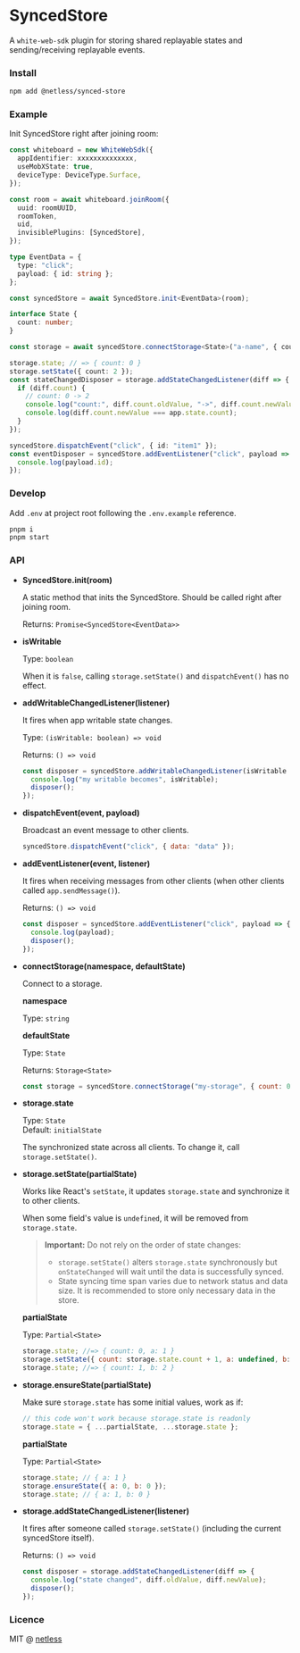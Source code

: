 # SyncedStore

A `white-web-sdk` plugin for storing shared replayable states and sending/receiving replayable events.

### Install

```bash
npm add @netless/synced-store
```

### Example

Init SyncedStore right after joining room:

```ts
const whiteboard = new WhiteWebSdk({
  appIdentifier: xxxxxxxxxxxxxx,
  useMobXState: true,
  deviceType: DeviceType.Surface,
});

const room = await whiteboard.joinRoom({
  uuid: roomUUID,
  roomToken,
  uid,
  invisiblePlugins: [SyncedStore],
});

type EventData = {
  type: "click";
  payload: { id: string };
};

const syncedStore = await SyncedStore.init<EventData>(room);
```

```ts
interface State {
  count: number;
}

const storage = await syncedStore.connectStorage<State>("a-name", { count: 0 });

storage.state; // => { count: 0 }
storage.setState({ count: 2 });
const stateChangedDisposer = storage.addStateChangedListener(diff => {
  if (diff.count) {
    // count: 0 -> 2
    console.log("count:", diff.count.oldValue, "->", diff.count.newValue);
    console.log(diff.count.newValue === app.state.count);
  }
});

syncedStore.dispatchEvent("click", { id: "item1" });
const eventDisposer = syncedStore.addEventListener("click", payload => {
  console.log(payload.id);
});
```

### Develop

Add `.env` at project root following the `.env.example` reference.

```bash
pnpm i
pnpm start
```

### API

- **SyncedStore.init(room)**

  A static method that inits the SyncedStore. Should be called right after joining room.

  Returns: `Promise<SyncedStore<EventData>>`

- **isWritable**

  Type: `boolean`

  When it is `false`, calling `storage.setState()` and `dispatchEvent()` has no effect.

- **addWritableChangedListener(listener)**

  It fires when app writable state changes.

  Type: `(isWritable: boolean) => void`

  Returns: `() => void`

  ```js
  const disposer = syncedStore.addWritableChangedListener(isWritable => {
    console.log("my writable becomes", isWritable);
    disposer();
  });
  ```

- **dispatchEvent(event, payload)**

  Broadcast an event message to other clients.

  ```js
  syncedStore.dispatchEvent("click", { data: "data" });
  ```

- **addEventListener(event, listener)**

  It fires when receiving messages from other clients (when other clients called `app.sendMessage()`).

  Returns: `() => void`

  ```js
  const disposer = syncedStore.addEventListener("click", payload => {
    console.log(payload);
    disposer();
  });
  ```

- **connectStorage(namespace, defaultState)**

  Connect to a storage.

  **namespace**

  Type: `string`

  **defaultState**

  Type: `State`

  Returns: `Storage<State>`

  ```js
  const storage = syncedStore.connectStorage("my-storage", { count: 0 });
  ```

- **storage.state**

  Type: `State`\
  Default: `initialState`

  The synchronized state across all clients. To change it, call `storage.setState()`.

- **storage.setState(partialState)**

  Works like React's `setState`, it updates `storage.state` and synchronize it to other clients.

  When some field's value is `undefined`, it will be removed from `storage.state`.

  > **Important:** Do not rely on the order of state changes:
  >
  > - `storage.setState()` alters `storage.state` synchronously but `onStateChanged` will wait until the data is successfully synced.
  > - State syncing time span varies due to network status and data size. It is recommended to store only necessary data in the store.

  **partialState**

  Type: `Partial<State>`

  ```js
  storage.state; //=> { count: 0, a: 1 }
  storage.setState({ count: storage.state.count + 1, a: undefined, b: 2 });
  storage.state; //=> { count: 1, b: 2 }
  ```

- **storage.ensureState(partialState)**

  Make sure `storage.state` has some initial values, work as if:

  ```js
  // this code won't work because storage.state is readonly
  storage.state = { ...partialState, ...storage.state };
  ```

  **partialState**

  Type: `Partial<State>`

  ```js
  storage.state; // { a: 1 }
  storage.ensureState({ a: 0, b: 0 });
  storage.state; // { a: 1, b: 0 }
  ```

- **storage.addStateChangedListener(listener)**

  It fires after someone called `storage.setState()` (including the current syncedStore itself).

  Returns: `() => void`

  ```js
  const disposer = storage.addStateChangedListener(diff => {
    console.log("state changed", diff.oldValue, diff.newValue);
    disposer();
  });
  ```

### Licence

MIT @ [netless](https://github.com/netless-io)
